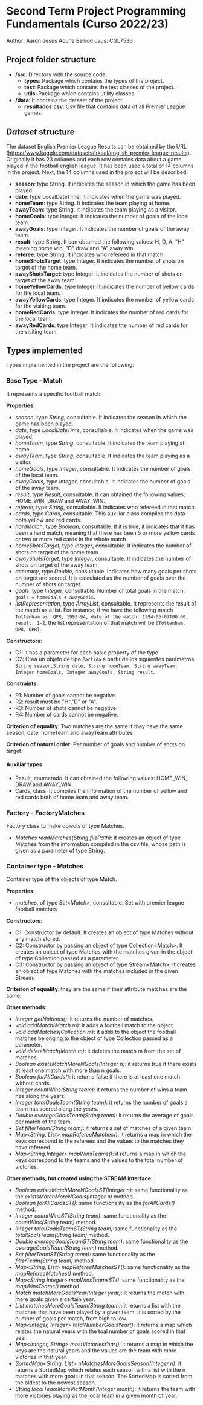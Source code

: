 # Second Term Project Programming Fundamentals (Curso 2022/23)
Author: Aarón Jesús Acuña Bellido   uvus: CGL7536

## Project folder structure

* **/src**: Directory with the source code.
  * **types**: Package which contains the types of the project.
  * **test**: Package which contains the test classes of the project. 
  * **utils**:  Package which contains utility classes. 
* **/data**: It contains the dataset of the project.
    * **resultados.csv**: Csv file that contains data of all Premier League games.
    
## *Dataset* structure

The dataset English Premier League Results can be obtained by the URL (https://www.kaggle.com/datasets/irkaal/english-premier-league-results). Originally it has 23 columns and each row contains data about a game played in the football english league. It has been used a total of 14 columns in the project. Next, the 14 columns used in the project will be described:

* **season**: type String. It indicates the season in which the game has been played.
* **date**: type LocalDateTime. It indicates when the game was played.
* **homeTeam**: type String. It indicates the team playing at home.
* **awayTeam**: type String. It indicates the team playing as a visitor.
* **homeGoals**: type Integer. It indicates the number of goals of the local team.
* **awayGoals**: type Integer. It indicates the number of goals of the away team.
* **result**: type String. It can obtained the following values: H, D, A. "H" meaning home win, "D" draw and "A" away win.
* **referee**: type String. It indicates who refereed in that match.
* **homeShotsTarget**: type Integer. It indicates the number of shots on target of the home team.
* **awayShotsTarget**: type Integer. It indicates the number of shots on target of the away team.
* **homeYellowCards**: type Integer. It indicates the number of yellow cards for the local team.
* **awayYellowCards**: type Integer. It indicates the number of yellow cards for the visiting team.
* **homeRedCards**: type Integer. It indicates the number of red cards for the local team.
* **awayRedCards**: type Integer. It indicates the number of red cards for the visiting team.

## Types implemented

Types implemented in the project are the following: 

### Base Type - Match
It represents a specific football match.

**Properties**:

- _season_, type _String_, consultable. It indicates the season in which the game has been played.
- _date_, type _LocalDateTime_, consultable. It indicates when the game was played.
- _homeTeam_, type _String_, consultable. It indicates the team playing at home.
- _awayTeam_, type _String_, consultable. It indicates the team playing as a visitor.
- _homeGoals_, type _Integer_, consultable. It indicates the number of goals of the local team.
- _awayGoals_, type _Integer_, consultable. It indicates the number of goals of the away team.
- _result_, type _Result_, consultable. It can obtained the following values: HOME_WIN, DRAW and AWAY_WIN.
- _referee_, type _String_, consultable. It indicates who refereed in that match.
- _cards_, type _Cards_, consultable. This auxiliar class compiles the data both yellow and red cards.
- _hardMatch_, type _Boolean_, consultable. If it is true, it indicates that it has been a hard match, meaning that there has been 5 or more yellow cards or two or more red cards in the whole match.
- _homeShotsTarget_, type _Integer_, consultable. It indicates the number of shots on target of the home team.
- _awayShotsTarget_, type _Integer_, consultable. It indicates the number of shots on target of the away team.
- _accuracy_, type _Double_, consultable. Indicates how many goals per shots on target are scored. It is calculated as the number of goals over the number of shots on target.
- _goals_, type _Integer_, consultable. Number of total goals in the match, ``` goals = homeGoals + awayGoals ```.
- _listRepresentation_, type _ArrayList<String>_, consultable. It represents the result of the match as a list. For instance, if we have the following match ```Tottenham vs. QPR, 1993-94, date of the match: 1994-05-07T00:00, result: 1-2```, the list representation of that match will be ```[Tottenham, QPR, QPR]```.

**Constructors**: 

- C1: It has a parameter for each basic property of the type.
- C2: Crea un objeto de tipo ```Partida``` a partir de los siguientes parámetros: ```String season,String date, String homeTeam, String awayTeam, Integer homeGoals, Integer awayGoals, String result```.

**Constraints**:
 
- R1: Number of goals cannot be negative.
- R2: result must be "H","D" or "A".
- R3: Number of shots cannot be negative.
- R4: Number of cards cannot be negative.

**Criterion of equality**: Two matches are the same if they have the same season, date, homeTeam and awayTeam attributes

**Criterion of natural order**: Per number of goals and number of shots on target.

#### Auxiliar types

- Result, enumerado. It can obtained the following values: HOME_WIN, DRAW and AWAY_WIN.
- Cards, class. It compiles the information of the number of yellow and red cards both of home team and away team.

### Factory - FactoryMatches
Factory class to make objects of type Matches.

- _Matches readMatches(String filePath)_: it creates an object of type Matches from the information compiled in the csv file, whose path is given as a parameter of type String. 


### Container type - Matches

Container type of the objects of type Match. 

**Properties**:

-  _matches_, of type _Set\<Match\>_, consultable. Set with premier league football matches 
 
**Constructors**: 

- C1: Constructor by default. It creates an object of type Matches without any match stored.
- C2: Constructor by passing an object of type Collection\<Match\>. It creates an object of type Matches with the matches given in the object of type Collection passed as a parameter. 
- C3: Constructor by passing an object of type Stream\<Match\>. It creates an object of type Matches with the matches included in the given Stream.  

**Criterion of equality**: they are the same if their attribute matches are the same.


**Other methods**:
- _Integer getNoItems()_: it returns the number of matches.
- _void addMatch(Match m)_: it adds a football match to the object. 
- _void addMatches(Collection<Match> m)_: it adds to the object the football matches belonging to the object of type Collection<Match> passed as a parameter.
- _void deleteMatch(Match m)_: it deletes the match m from the set of matches.
- _Boolean existsMatchMoreNGoals(Integer n)_: it returns true if there exists at least one match with more than n goals.
- _Boolean forAllCards()_: it returns false if there is at least one match without cards.
- _Integer countWins(String team)_: it returns the number of wins a team has along the years.
- _Integer totalGoalsTeam(String team)_: it returns the number of goals a team has scored along the years.
- _Double averageGoalsTeam(String team)_: it returns the average of goals per match of the team.
- _Set<Match> filterTeam(String team)_: it returns a set of matches of a given team.
- _Map<String, List<Match>> mapRefereeMatches()_: it returns a map in which the keys correspond to the referees and the values to the matches they have refereed.
- _Map<String,Integer> mapWinsTeams()_: it returns a map in which the keys correspond to the teams and the values to the total number of victories.

 
 **Other methods, but created using the STREAM interface**:
 - _Boolean existsMatchMoreNGoalsST(Integer n)_: same functionality as the _existsMatchMoreNGoals(Integer n)_ method.
- _Boolean forAllCardsST()_: same functionality as the _forAllCards()_ method.
- _Integer countWinsST(String team)_: same functionality as the _countWins(String team)_ method.
- _Integer totalGoalsTeamST(String team)_:same functionality as the _totalGoalsTeam(String team)_ method.
- _Double averageGoalsTeamST(String team)_: same functionality as the _averageGoalsTeam(String team)_ method.
- _Set<Match> filterTeamST(String team)_: same functionality as the _filterTeam(String team)_ method.
- _Map<String, List<Match>> mapRefereeMatchesST()_: same functionality as the _mapRefereeMatches()_ method.
- _Map<String,Integer> mapWinsTeamsST()_: same functionality as the _mapWinsTeams()_ method.
- _Match matchMoreGoalsYear(Integer year)_: it returns the match with more goals given a certain year.
- _List<Match> matchesMoreGoalsTeam(String team)_: it returns a list with the matches that have been played by a given team. It is sorted by the number of goals per match, from high to low.
- _Map<Integer, Integer> totalNumberGoalsYear()_: it returns a map which relates the natural years with the toal number of goals scored in that year.
- _Map<Integer, String> mostVictoriesYear()_: it returns a map in which the keys are the natural years and the values are the team with more victories in that year.
- _SortedMap<String, List<Match>> nMatchesMoreGoalsSeason(Integer n)_: it returns a SortedMap which relates each season with a list with the n matches with more goals in that season. The SortedMap is sorted from the oldest to the newest season.
- _String localTeamMoreVictMonth(Integer month)_: it returns the team with more victories playing as the local team in a given month of year.
 
